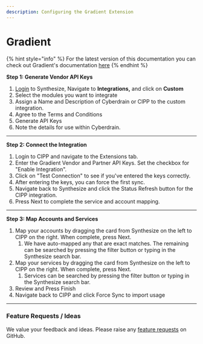 ```yaml
---
description: Configuring the Gradient Extension
---
```


# Gradient

{% hint style="info" %}
For the latest version of this documentation you can check out Gradient's documentation [here](https://support.meetgradient.com/cipp)
{% endhint %}

**Step 1: Generate Vendor API Keys**

1. [Login](https://app.usegradient.com/login) to Synthesize, Navigate to **Integrations,** and click on **Custom**
2. Select the modules you want to integrate
3. Assign a Name and Description of Cyberdrain or CIPP to the custom integration.
4. Agree to the Terms and Conditions
5. Generate API Keys
6. Note the details for use within Cyberdrain.

***

**Step 2: Connect the Integration**

1. Login to CIPP and navigate to the Extensions tab.
2. Enter the Gradient Vendor and Partner API Keys. Set the checkbox for "Enable Integration".
3. Click on "Test Connection" to see if you've entered the keys correctly.
4. After entering the keys, you can force the first sync.
5. Navigate back to Synthesize and click the Status Refresh button for the CIPP integration.
6. Press Next to complete the service and account mapping.

***

**Step 3: Map Accounts and Services**

1. Map your accounts by dragging the card from Synthesize on the left to CIPP on the right. When complete, press Next. 
   1. We have auto-mapped any that are exact matches. The remaining can be searched by pressing the filter button or typing in the Synthesize search bar. 
2. Map your services by dragging the card from Synthesize on the left to CIPP on the right. When complete, press Next. 
   1. Services can be searched by pressing the filter button or typing in the Synthesize search bar. 
3. Review and Press Finish
4. Navigate back to CIPP and click Force Sync to import usage

***

### Feature Requests / Ideas

We value your feedback and ideas. Please raise any [feature requests](https://github.com/KelvinTegelaar/CIPP/issues/new?assignees=\&labels=enhancement%2Cno-priority\&projects=\&template=feature.yml\&title=%5BFeature+Request%5D%3A+) on GitHub.

